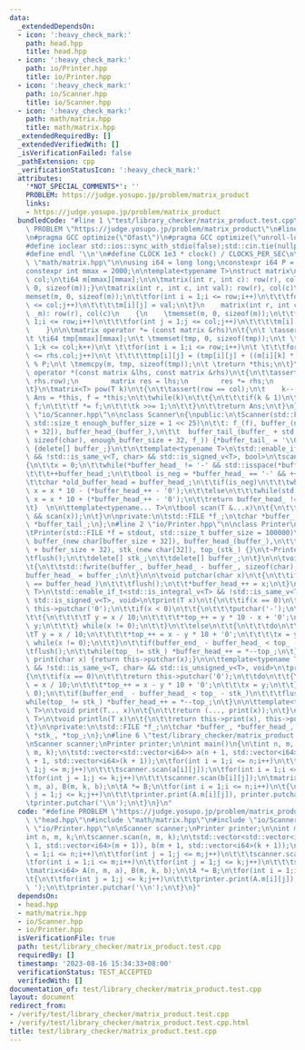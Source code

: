 ```yaml
---
data:
  _extendedDependsOn:
  - icon: ':heavy_check_mark:'
    path: head.hpp
    title: head.hpp
  - icon: ':heavy_check_mark:'
    path: io/Printer.hpp
    title: io/Printer.hpp
  - icon: ':heavy_check_mark:'
    path: io/Scanner.hpp
    title: io/Scanner.hpp
  - icon: ':heavy_check_mark:'
    path: math/matrix.hpp
    title: math/matrix.hpp
  _extendedRequiredBy: []
  _extendedVerifiedWith: []
  _isVerificationFailed: false
  _pathExtension: cpp
  _verificationStatusIcon: ':heavy_check_mark:'
  attributes:
    '*NOT_SPECIAL_COMMENTS*': ''
    PROBLEM: https://judge.yosupo.jp/problem/matrix_product
    links:
    - https://judge.yosupo.jp/problem/matrix_product
  bundledCode: "#line 1 \"test/library_checker/matrix_product.test.cpp\"\n#define\
    \ PROBLEM \"https://judge.yosupo.jp/problem/matrix_product\"\n#line 1 \"head.hpp\"\
    \n#pragma GCC optimize(\"Ofast\")\n#pragma GCC optimize(\"unroll-loops\")\n#include<bits/stdc++.h>\n\
    #define ioclear std::ios::sync_with_stdio(false);std::cin.tie(nullptr);std::cout.tie(nullptr);\n\
    #define endl '\\n'\n#define CLOCK 1e3 * clock() / CLOCKS_PER_SEC\n\n\n#line 2\
    \ \"math/matrix.hpp\"\n\nusing i64 = long long;\nconstexpr i64 P = 998244353;\n\
    constexpr int mmax = 2000;\n\ntemplate<typename T>\nstruct matrix\n{\n\tint row,\
    \ col;\n\ti64 m[mmax][mmax];\n\n\tmatrix(int r, int c): row(r), col(c) {memset(m,\
    \ 0, sizeof(m));}\n\tmatrix(int r, int c, int val): row(r), col(c)\n\t{\n\t\t\
    memset(m, 0, sizeof(m));\n\t\tfor(int i = 1;i <= row;i++)\n\t\t\tfor(int j = 1;j\
    \ <= col;j++)\n\t\t\t\tm[i][j] = val;\n\t}\n    matrix(int r, int c, std::vector<std::vector<T>>\
    \ _m): row(r), col(c)\n    {\n    \tmemset(m, 0, sizeof(m));\n\t\tfor(int i =\
    \ 1;i <= row;i++)\n\t\t\tfor(int j = 1;j <= col;j++)\n\t\t\t\tm[i][j] = _m[i][j];\n\
    \    }\n\n\tmatrix operator *= (const matrix &rhs)\n\t{\n\t \tassert(col == rhs.row);\n\
    \t \ti64 tmp[mmax][mmax];\n\t \tmemset(tmp, 0, sizeof(tmp));\n\t \tfor(int k =\
    \ 1;k <= col;k++)\n\t \t\tfor(int i = 1;i <= row;i++)\n\t \t\t\tfor(int j = 1;j\
    \ <= rhs.col;j++)\n\t \t\t\t\ttmp[i][j] = (tmp[i][j] + ((m[i][k] * rhs.m[k][j])))\
    \ % P;\n\t \tmemcpy(m, tmp, sizeof(tmp));\n\t \treturn *this;\n\t}\n\tfriend matrix\
    \ operator *(const matrix &lhs, const matrix &rhs)\n\t{\n\t\tassert(lhs.col ==\
    \ rhs.row);\n        matrix res = lhs;\n        res *= rhs;\n        return res;\n\
    \t}\n\tmatrix<T> pow(T k)\n\t{\n\t\tassert(row == col);\n\t    k--;\n\t\tmatrix<T>\
    \ Ans = *this, f = *this;\n\t\twhile(k)\n\t\t{\n\t\t\tif(k & 1)\n\t\t\t\tAns *=\
    \ f;\n\t\t\tf *= f;\n\t\t\tk >>= 1;\n\t\t}\n\t\treturn Ans;\n\t}\n};\n#line 2\
    \ \"io/Scanner.hpp\"\n\nclass Scanner\n{\npublic:\n\tScanner(std::FILE *f = stdin,\
    \ std::size_t enough_buffer_size = 1 << 25)\n\t\t: f_(f), buffer_(new char[enough_buffer_size\
    \ + 32]), buffer_head_(buffer_),\n\t\t  buffer_tail_(buffer_ + std::fread(buffer_,\
    \ sizeof(char), enough_buffer_size + 32, f_)) {*buffer_tail_ = '\\0';}\n\t~Scanner()\
    \ {delete[] buffer_;}\n\t\n\ttemplate<typename T>\n\tstd::enable_if_t<std::is_integral_v<T>\
    \ && !std::is_same_v<T, char> && std::is_signed_v<T>, bool>\n\tscan(T &x)\n\t\
    {\n\t\tx = 0;\n\t\twhile(*buffer_head_ != '-' && std::isspace(*buffer_head_))\n\
    \t\t\t++buffer_head_;\n\t\tbool is_neg = *buffer_head_ == '-' && ++buffer_head_;\n\
    \t\tchar *old_buffer_head = buffer_head_;\n\t\tif(is_neg)\n\t\t\twhile(std::isdigit(*buffer_head_))\
    \ x = x * 10 - (*buffer_head_++ - '0');\n\t\telse\n\t\t\twhile(std::isdigit(*buffer_head_))\
    \ x = x * 10 + (*buffer_head_++ - '0');\n\t\treturn buffer_head_ != old_buffer_head;\n\
    \t}  \n\n\ttemplate<typename... T>\n\tbool scan(T &...x)\n\t{\n\t\treturn (...\
    \ && scan(x));\n\t}\n\nprivate:\n\tstd::FILE *f_;\n\tchar *buffer_, *buffer_head_,\
    \ *buffer_tail_;\n};\n#line 2 \"io/Printer.hpp\"\n\nclass Printer\n{\npublic:\n\
    \tPrinter(std::FILE *f = stdout, std::size_t buffer_size = 100000)\n\t\t: f_(f),\
    \ buffer_(new char[buffer_size + 32]), buffer_head_(buffer_),\n\t\t  buffer_end_(buffer_\
    \ + buffer_size + 32), stk_(new char[32]), top_(stk_) {}\n\t~Printer()\n\t{\n\t\
    \tflush();\n\t\tdelete[] stk_;\n\t\tdelete[] buffer_;\n\t}\n\n\tvoid flush()\n\
    \t{\n\t\tstd::fwrite(buffer_, buffer_head_ - buffer_, sizeof(char), f_);\n\t\t\
    buffer_head_ = buffer_;\n\t}\n\n\tvoid putchar(char x)\n\t{\n\t\tif(buffer_end_\
    \ == buffer_head_)\n\t\t\tflush();\n\t\t*buffer_head_++ = x;\n\t}\n\n\ttemplate<typename\
    \ T>\n\tstd::enable_if_t<std::is_integral_v<T> && !std::is_same_v<T, char> &&\
    \ std::is_signed_v<T>, void>\n\tprint(T x)\n\t{\n\t\tif(x == 0)\n\t\t\treturn\
    \ this->putchar('0');\n\t\tif(x < 0)\n\t\t{\n\t\t\tputchar('-');\n\t\t\tdo\n\t\
    \t\t{\n\t\t\t\tT y = x / 10;\n\t\t\t\t*top_++ = y * 10 - x + '0';\n\t\t\t\tx =\
    \ y;\n\t\t\t} while(x != 0);\n\t\t}\n\t\telse\n\t\t{\n\t\t\tdo\n\t\t\t{\n\t\t\t\
    \tT y = x / 10;\n\t\t\t\t*top_++ = x - y * 10 + '0';\n\t\t\t\tx = y;\n\t\t\t}\
    \ while(x != 0);\n\t\t}\n\t\tif(buffer_end_ - buffer_head_ < top_ - stk_)\n\t\t\
    \tflush();\n\t\twhile(top_ != stk_) *buffer_head_++ = *--top_;\n\t}\n\n\tvoid\
    \ print(char x) {return this->putchar(x);}\n\n\ttemplate<typename T>\n\tstd::enable_if_t<std::is_integral_v<T>\
    \ && !std::is_same_v<T, char> && std::is_unsigned_v<T>, void>\n\tprint(T x)\n\t\
    {\n\t\tif(x == 0)\n\t\t\treturn this->putchar('0');\n\t\tdo\n\t\t{\n\t\t\tT y\
    \ = x / 10;\n\t\t\t*top_++ = x - y * 10 + '0';\n\t\t\tx = y;\n\t\t} while(x !=\
    \ 0);\n\t\tif(buffer_end_ - buffer_head_ < top_ - stk_)\n\t\t\tflush();\n\t\t\
    while(top_ != stk_) *buffer_head_++ = *--top_;\n\t}\n\n\ttemplate<typename...\
    \ T>\n\tvoid print(T... x)\n\t{\n\t\treturn (..., print(x));\n\t}\n\n\ttemplate<typename\
    \ T>\n\tvoid println(T x)\n\t{\n\t\treturn this->print(x), this->putchar('\\n');\n\
    \t}\n\nprivate:\n\tstd::FILE *f_;\n\tchar *buffer_, *buffer_head_, *buffer_end_,\
    \ *stk_, *top_;\n};\n#line 6 \"test/library_checker/matrix_product.test.cpp\"\n\
    \nScanner scanner;\nPrinter printer;\n\nint main()\n{\n\tint n, m, k;\n\tscanner.scan(n,\
    \ m, k);\n\tstd::vector<std::vector<i64>> a(n + 1, std::vector<i64>(m + 1)), b(m\
    \ + 1, std::vector<i64>(k + 1));\n\tfor(int i = 1;i <= n;i++)\n\t\tfor(int j =\
    \ 1;j <= m;j++)\n\t\t\tscanner.scan(a[i][j]);\n\tfor(int i = 1;i <= m;i++)\n\t\
    \tfor(int j = 1;j <= k;j++)\n\t\t\tscanner.scan(b[i][j]);\n\tmatrix<i64> A(n,\
    \ m, a), B(m, k, b);\n\tA *= B;\n\tfor(int i = 1;i <= n;i++)\n\t{\n\t\tfor(int\
    \ j = 1;j <= k;j++)\n\t\t\tprinter.print(A.m[i][j]), printer.putchar(' ');\n\t\
    \tprinter.putchar('\\n');\n\t}\n}\n"
  code: "#define PROBLEM \"https://judge.yosupo.jp/problem/matrix_product\"\n#include\
    \ \"head.hpp\"\n#include \"math/matrix.hpp\"\n#include \"io/Scanner.hpp\"\n#include\
    \ \"io/Printer.hpp\"\n\nScanner scanner;\nPrinter printer;\n\nint main()\n{\n\t\
    int n, m, k;\n\tscanner.scan(n, m, k);\n\tstd::vector<std::vector<i64>> a(n +\
    \ 1, std::vector<i64>(m + 1)), b(m + 1, std::vector<i64>(k + 1));\n\tfor(int i\
    \ = 1;i <= n;i++)\n\t\tfor(int j = 1;j <= m;j++)\n\t\t\tscanner.scan(a[i][j]);\n\
    \tfor(int i = 1;i <= m;i++)\n\t\tfor(int j = 1;j <= k;j++)\n\t\t\tscanner.scan(b[i][j]);\n\
    \tmatrix<i64> A(n, m, a), B(m, k, b);\n\tA *= B;\n\tfor(int i = 1;i <= n;i++)\n\
    \t{\n\t\tfor(int j = 1;j <= k;j++)\n\t\t\tprinter.print(A.m[i][j]), printer.putchar('\
    \ ');\n\t\tprinter.putchar('\\n');\n\t}\n}"
  dependsOn:
  - head.hpp
  - math/matrix.hpp
  - io/Scanner.hpp
  - io/Printer.hpp
  isVerificationFile: true
  path: test/library_checker/matrix_product.test.cpp
  requiredBy: []
  timestamp: '2023-08-16 15:34:33+08:00'
  verificationStatus: TEST_ACCEPTED
  verifiedWith: []
documentation_of: test/library_checker/matrix_product.test.cpp
layout: document
redirect_from:
- /verify/test/library_checker/matrix_product.test.cpp
- /verify/test/library_checker/matrix_product.test.cpp.html
title: test/library_checker/matrix_product.test.cpp
---
```


